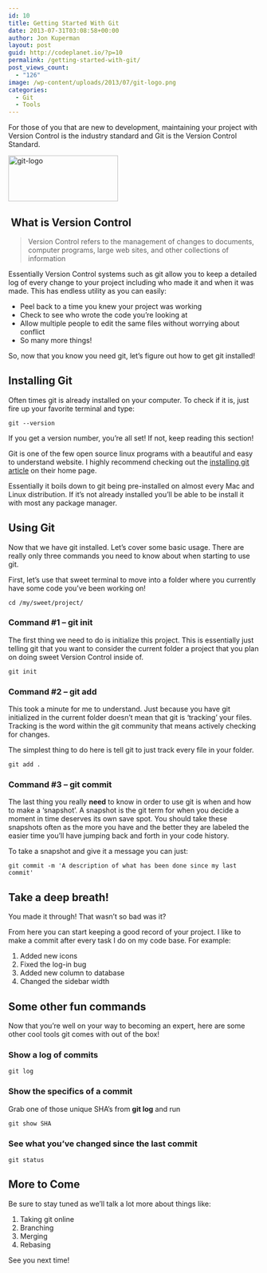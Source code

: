 ```yaml
---
id: 10
title: Getting Started With Git
date: 2013-07-31T03:08:58+00:00
author: Jon Kuperman
layout: post
guid: http://codeplanet.io/?p=10
permalink: /getting-started-with-git/
post_views_count:
  - "126"
image: /wp-content/uploads/2013/07/git-logo.png
categories:
  - Git
  - Tools
---
```

For those of you that are new to development, maintaining your project with Version Control is the industry standard and Git is the Version Control Standard.

[<img class="alignnone size-full wp-image-19" alt="git-logo" src="https://codeplanet.io/wp-content/uploads/2013/07/git-logo.png" width="220" height="92" />](https://codeplanet.io/wp-content/uploads/2013/07/git-logo.png)

##  What is Version Control

> Version Control refers to the management of changes to documents, computer programs, large web sites, and other collections of information

Essentially Version Control systems such as git allow you to keep a detailed log of every change to your project including who made it and when it was made. This has endless utility as you can easily:

  * Peel back to a time you knew your project was working
  * Check to see who wrote the code you&#8217;re looking at
  * Allow multiple people to edit the same files without worrying about conflict
  * So many more things!

So, now that you know you need git, let&#8217;s figure out how to get git installed!

## Installing Git

Often times git is already installed on your computer. To check if it is, just fire up your favorite terminal and type:

    git --version

If you get a version number, you&#8217;re all set! If not, keep reading this section!

Git is one of the few open source linux programs with a beautiful and easy to understand website. I highly recommend checking out the [installing git article](http://git-scm.com/book/en/Getting-Started-Installing-Git) on their home page.

Essentially it boils down to git being pre-installed on almost every Mac and Linux distribution. If it&#8217;s not already installed you&#8217;ll be able to be install it with most any package manager.

## Using Git

Now that we have git installed. Let&#8217;s cover some basic usage. There are really only three commands you need to know about when starting to use git.

First, let&#8217;s use that sweet terminal to move into a folder where you currently have some code you&#8217;ve been working on!

    cd /my/sweet/project/

### Command #1 &#8211; git init

The first thing we need to do is initialize this project. This is essentially just telling git that you want to consider the current folder a project that you plan on doing sweet Version Control inside of.

    git init

### Command #2 &#8211; git add

This took a minute for me to understand. Just because you have git initialized in the current folder doesn&#8217;t mean that git is &#8216;tracking&#8217; your files. Tracking is the word within the git community that means actively checking for changes.

The simplest thing to do here is tell git to just track every file in your folder.

    git add .

### Command #3 &#8211; git commit

The last thing you really **need** to know in order to use git is when and how to make a &#8216;snapshot&#8217;. A snapshot is the git term for when you decide a moment in time deserves its own save spot. You should take these snapshots often as the more you have and the better they are labeled the easier time you&#8217;ll have jumping back and forth in your code history.

To take a snapshot and give it a message you can just:

    git commit -m 'A description of what has been done since my last commit'

## Take a deep breath!

You made it through! That wasn&#8217;t so bad was it?

From here you can start keeping a good record of your project. I like to make a commit after every task I do on my code base. For example:

  1. <span style="line-height: 13px;">Added new icons</span>
  2. Fixed the log-in bug
  3. Added new column to database
  4. Changed the sidebar width

## Some other fun commands

Now that you&#8217;re well on your way to becoming an expert, here are some other cool tools git comes with out of the box!

### Show a log of commits

    git log

### Show the specifics of a commit

Grab one of those unique SHA&#8217;s from **git log** and run

    git show SHA

### See what you&#8217;ve changed since the last commit

    git status

## More to Come

Be sure to stay tuned as we&#8217;ll talk a lot more about things like:

  1. <span style="line-height: 13px;">Taking git online</span>
  2. Branching
  3. Merging
  4. Rebasing

See you next time!
